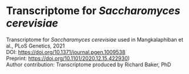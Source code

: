 # Transcriptome for *Saccharomyces cerevisiae*

Transcriptome for *Saccharomyces cerevisiae* used in Mangkalaphiban et al., PLoS Genetics, 2021 <br/>
DOI: https://doi.org/10.1371/journal.pgen.1009538 <br/>
Preprint: https://doi.org/10.1101/2020.12.15.422930) <br/>
Author contribution: Transcriptome produced by Richard Baker, PhD
